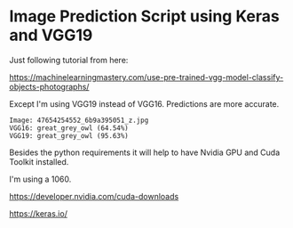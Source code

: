 # Image Prediction Script using Keras and VGG19

Just following tutorial from here:

https://machinelearningmastery.com/use-pre-trained-vgg-model-classify-objects-photographs/

Except I'm using VGG19 instead of VGG16. Predictions are more accurate.

```
Image: 47654254552_6b9a395051_z.jpg
VGG16: great_grey_owl (64.54%) 
VGG19: great_grey_owl (95.63%)
```

Besides the python requirements it will help to have Nvidia GPU and Cuda Toolkit installed.

I'm using a 1060.

https://developer.nvidia.com/cuda-downloads

https://keras.io/

